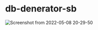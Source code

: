 # db-denerator-sb

![Screenshot from 2022-05-08 20-29-50](https://user-images.githubusercontent.com/36703491/167308219-7d6e9ff7-3fa8-44ce-a224-29d71d42b1a6.png)
